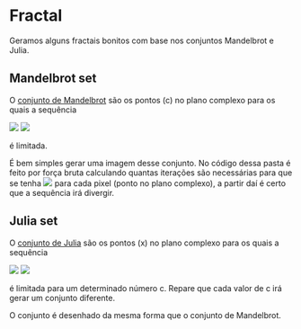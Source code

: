 # Fractal
Geramos alguns fractais bonitos com base nos conjuntos Mandelbrot e Julia.

## Mandelbrot set
O [conjunto de Mandelbrot](https://en.wikipedia.org/wiki/Mandelbrot_set) são os pontos (c) no plano complexo para os quais a sequência

<img src="https://render.githubusercontent.com/render/math?math=z_{0} = 0">
<img src="https://render.githubusercontent.com/render/math?math=z_{n%2B1} = z_n^2 %2B c">

é limitada.

É bem simples gerar uma imagem desse conjunto. No código dessa pasta é feito por força bruta calculando quantas iterações são necessárias para que se tenha
<img src="https://render.githubusercontent.com/render/math?math=|z_{n}| > 2"> para cada pixel (ponto no plano complexo), a partir daí é certo que a sequência irá divergir.

## Julia set
O [conjunto de Julia](https://en.wikipedia.org/wiki/Julia_set) são os pontos (x) no plano complexo para os quais a sequência

<img src="https://render.githubusercontent.com/render/math?math=z_{0} = x">
<img src="https://render.githubusercontent.com/render/math?math=z_{n%2B1} = z_n^2 %2B c">

é limitada para um determinado número c. Repare que cada valor de c irá gerar um conjunto diferente.

O conjunto é desenhado da mesma forma que o conjunto de Mandelbrot.
